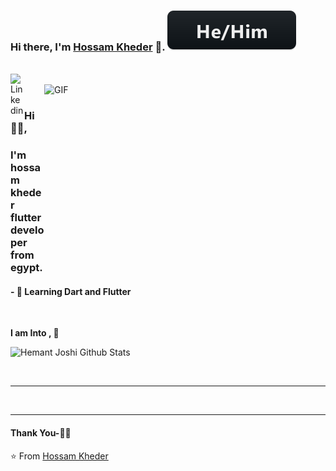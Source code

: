 

### Hi there, I'm [Hossam Kheder](https://hemant.codes) 👋.  <img src="https://raw.githubusercontent.com/8bithemant/8bithemant/master/svg/pronouns/hehim.svg" >


<br/>

<a href="https://www.linkedin.com/in/hossamkheder/">
  <img align="left" alt="Linkedin" width="22px" src="https://cdn.jsdelivr.net/npm/simple-icons@v3/icons/linkedin.svg" />
</a>


<br />

<img align="right" height="270px" width="450px" alt="GIF" src="https://media.giphy.com/media/paVD7uL8uz6us/giphy.gif" />
<br />

### Hi 🙋‍♂️,
### I'm hossam kheder flutter developer from egypt.


#### - 🥀 Learning Dart and Flutter  

<br />


**I am Into , 🙏**
<br />


![Hemant Joshi Github Stats](https://github-readme-stats.vercel.app/api?username=8bithemant&show_icons=true&title_color=fff&icon_color=79ff97&text_color=9f9f9f&bg_color=151515)

<br />

*************

<br />






***********************************

#### Thank You-🙏🏼



⭐️ From [Hossam Kheder](https://github.com/HossamKheder)
